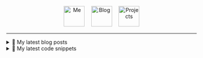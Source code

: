 <p align="center">
  <a href="https://avestura.dev/profile"><img src='https://github.com/avestura/avestura/raw/master/illustrations/me.svg?sanitize=true' alt="Me" title="Me" height='55px'/></a>　
  <a href="https://avestura.dev/"><img src='https://github.com/avestura/avestura/raw/master/illustrations/blog.svg?sanitize=true' alt="Blog" title="Blog" height='55px'/></a>　
  <a href="https://avestura.dev/projects/"><img src='https://github.com/avestura/avestura/raw/master/illustrations/projects.svg?sanitize=true' alt="Projects" title="Projects" height='55px'/></a>　
</p>
<hr>
<details>
  <summary>📝 My latest blog posts</summary>
  
<ul>
<li><a href="https://avestura.dev/blog/hide-a-photo-inside-another-photo">Hiding a photo inside another photo</a></li><li><a href="https://avestura.dev/blog/ideal-programming-language">An opinion on what's a good general-purpose programming language</a></li><li><a href="https://avestura.dev/blog/what-is-the-type-of-type">What is the type of Type?</a></li><li><a href="https://avestura.dev/blog/versioning-microservices-projects">Versioning microservices in GitLab monorepos and polyrepos</a></li><li><a href="https://avestura.dev/blog/change-visibility-in-massive-github-orgs">How to change visibility in massive GitHub organizations like EpicGames?</a></li><li><a href="https://avestura.dev/blog/run-tor-with-powershell">Using Tor outside of the Tor Browser</a></li>
</ul>
</details>

<details>
  <summary>📘 My latest code snippets</summary>

<ul>
<li><a href="https://avestura.dev/snippets/devops/gitlab/fast-cache">Fast cache for node_modules</a></li><li><a href="https://avestura.dev/snippets/devops/gitlab/update-gpg-keys">Update Gitlab GPG keys</a></li><li><a href="https://avestura.dev/snippets/linux/systemd-service">systemd service</a></li><li><a href="https://avestura.dev/snippets/data/postgres-fa-with-data">Postgresql with Fa locale and predefined tables</a></li><li><a href="https://avestura.dev/snippets/cert-chain-order">Cert chain order and commands</a></li><li><a href="https://avestura.dev/snippets/devops/argocd">ArgoCD</a></li><li><a href="https://avestura.dev/snippets/devops/docker/browse-container">Browse content of container</a></li><li><a href="https://avestura.dev/snippets/devops/git/filter-repo-sample">Rewrite git history with filter-repo (sample)</a></li><li><a href="https://avestura.dev/snippets/devops/git/sha-latest-commit">SHA of latest commit</a></li><li><a href="https://avestura.dev/snippets/devops/git/temp-ssl-off">Turn SSL verify off for local</a></li>
</ul>
</details>
